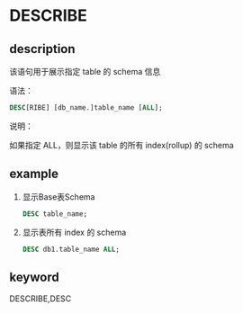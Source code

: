 # DESCRIBE

## description

该语句用于展示指定 table 的 schema 信息

语法：

```sql
DESC[RIBE] [db_name.]table_name [ALL];
```

说明：

如果指定 ALL，则显示该 table 的所有 index(rollup) 的 schema

## example

1. 显示Base表Schema

    ```sql
    DESC table_name;
    ```

2. 显示表所有 index 的 schema

    ```sql
    DESC db1.table_name ALL;
    ```

## keyword

DESCRIBE,DESC
